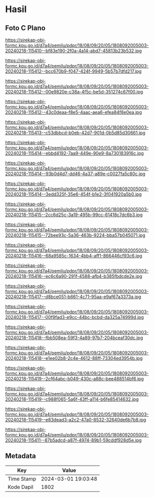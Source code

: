# Hasil

## Foto C Plano

https://sirekap-obj-formc.kpu.go.id/d7a4/pemilu/pdpr/18/08/09/20/05/1808092005003-20240218-115410--bf83e190-2f0a-4a14-abd7-45813b23b532.jpg

https://sirekap-obj-formc.kpu.go.id/d7a4/pemilu/pdpr/18/08/09/20/05/1808092005003-20240218-115412--bcc670b9-f047-424f-9949-5b57b7dfd217.jpg

https://sirekap-obj-formc.kpu.go.id/d7a4/pemilu/pdpr/18/08/09/20/05/1808092005003-20240218-115412--00e9820e-c38a-4f5c-be5d-351274c67f00.jpg

https://sirekap-obj-formc.kpu.go.id/d7a4/pemilu/pdpr/18/08/09/20/05/1808092005003-20240218-115412--43c0deaa-f8e5-4aac-aea6-efea84f8e0ea.jpg

https://sirekap-obj-formc.kpu.go.id/d7a4/pemilu/pdpr/18/08/09/20/05/1808092005003-20240218-115413--c53dbbcd-b0eb-42d7-901d-0b5d85d30661.jpg

https://sirekap-obj-formc.kpu.go.id/d7a4/pemilu/pdpr/18/08/09/20/05/1808092005003-20240218-115414--ebbd4192-7aa9-449e-90e9-8a730183916c.jpg

https://sirekap-obj-formc.kpu.go.id/d7a4/pemilu/pdpr/18/08/09/20/05/1808092005003-20240218-115414--93b0d4d7-dd46-4a37-a89e-c0027fa5c80c.jpg

https://sirekap-obj-formc.kpu.go.id/d7a4/pemilu/pdpr/18/08/09/20/05/1808092005003-20240218-115414--3edd325f-35e6-454f-b1e2-3f041920a5b0.jpg

https://sirekap-obj-formc.kpu.go.id/d7a4/pemilu/pdpr/18/08/09/20/05/1808092005003-20240218-115415--2cc6d25c-3a19-495b-99cc-61418c7dc6b3.jpg

https://sirekap-obj-formc.kpu.go.id/d7a4/pemilu/pdpr/18/08/09/20/05/1808092005003-20240218-115415--72bee93c-5a36-463b-9224-bba57b045071.jpg

https://sirekap-obj-formc.kpu.go.id/d7a4/pemilu/pdpr/18/08/09/20/05/1808092005003-20240218-115416--68a9585c-1634-4bb4-aff1-866446cf93c6.jpg

https://sirekap-obj-formc.kpu.go.id/d7a4/pemilu/pdpr/18/08/09/20/05/1808092005003-20240218-115416--ec6c6a90-291f-4588-afb4-b385fbdcde2e.jpg

https://sirekap-obj-formc.kpu.go.id/d7a4/pemilu/pdpr/18/08/09/20/05/1808092005003-20240218-115417--d8bce051-b661-4c71-95aa-e9af67a3373a.jpg

https://sirekap-obj-formc.kpu.go.id/d7a4/pemilu/pdpr/18/08/09/20/05/1808092005003-20240218-115417--00f9fad3-e9cc-44bc-bcbd-da325a74999d.jpg

https://sirekap-obj-formc.kpu.go.id/d7a4/pemilu/pdpr/18/08/09/20/05/1808092005003-20240218-115418--fbb508ea-59f3-4a89-97b7-204bceaf30dc.jpg

https://sirekap-obj-formc.kpu.go.id/d7a4/pemilu/pdpr/18/08/09/20/05/1808092005003-20240218-115418--e1ee02b8-2c4e-4612-88ff-73304ed3954b.jpg

https://sirekap-obj-formc.kpu.go.id/d7a4/pemilu/pdpr/18/08/09/20/05/1808092005003-20240218-115419--2cf64abc-b049-430c-a88c-bee488514bf6.jpg

https://sirekap-obj-formc.kpu.go.id/d7a4/pemilu/pdpr/18/08/09/20/05/1808092005003-20240218-115419--c988f065-5a6f-43ff-a114-b6fe85414632.jpg

https://sirekap-obj-formc.kpu.go.id/d7a4/pemilu/pdpr/18/08/09/20/05/1808092005003-20240218-115419--e83dead3-a2c2-47a0-8532-32640de6b7b8.jpg

https://sirekap-obj-formc.kpu.go.id/d7a4/pemilu/pdpr/18/08/09/20/05/1808092005003-20240218-115411--87b5adcd-a87f-4974-89b1-59cddf928d5e.jpg


## Metadata

| Key        | Value               |
| ---------- | ------------------- |
| Time Stamp | 2024-03-01 19:03:48 |
| Kode Dapil | 1802                |



